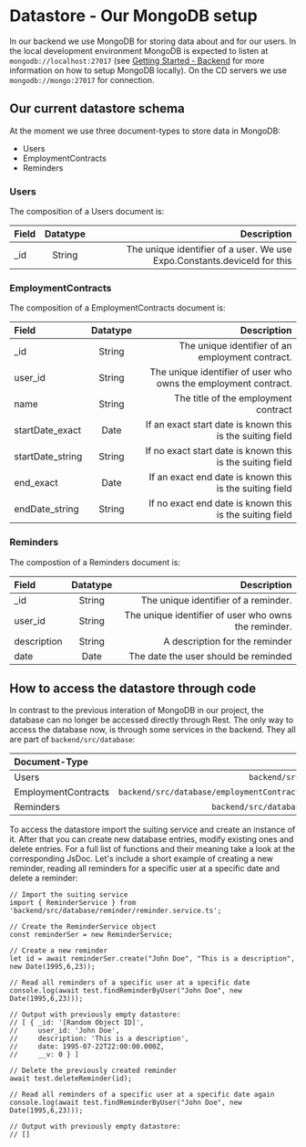 # Datastore - Our MongoDB setup

In our backend we use MongoDB for storing data about and for our users. In the local development environment MongoDB is expected to listen at `mongodb://localhost:27017` (see [Getting Started - Backend](backend.md) for more information on how to setup MongoDB locally). On the CD servers we use `mongodb://mongo:27017` for connection.

## Our current datastore schema

At the moment we use three document-types to store data in MongoDB:

- Users
- EmploymentContracts
- Reminders

### Users

The composition of a Users document is:

| Field | Datatype | Description |
| :------------- |:-------------:| -----:|
| _id     | String | The unique identifier of a user. We use Expo.Constants.deviceId for this |

### EmploymentContracts

The composition of a EmploymentContracts document is:

| Field | Datatype | Description |
| :------------- |:-------------:| -----:|
| _id     | String | The unique identifier of an employment contract. |
| user_id     | String | The unique identifier of user who owns the employment contract. |
| name    | String | The title of the employment contract |
| startDate_exact     | Date | If an exact start date is known this is the suiting field  |
| startDate_string    | String | If no exact start date is known this is the suiting field  |
| end_exact     | Date | If an exact end date is known this is the suiting field  |
| endDate_string    | String | If no exact end date is known this is the suiting field  |

### Reminders

The compostion of a Reminders document is:

| Field | Datatype | Description |
| :------------- |:-------------:| -----:|
| _id     | String | The unique identifier of a reminder. |
| user_id     | String | The unique identifier of user who owns the reminder. |
| description    | String | A description for the reminder  |
| date    | Date | The date the user should be reminded  |


## How to access the datastore through code

In contrast to the previous interation of MongoDB in our project, the database can no longer be accessed directly through Rest. The only way to access the database now, is through some services in the backend. They all are part of `backend/src/database`:

| Document-Type | Path to the Service | 
| :------------- |-------------:| 
| Users    | `backend/src/database/user/user.service.ts` | 
| EmploymentContracts   | `backend/src/database/employmentContract/employmentContract.service.ts` | 
| Reminders  | `backend/src/database/reminder/reminder.service.ts` | 

To access the datastore import the suiting service and create an instance of it. After that you can create new database entries, modify existing ones and delete entries. For a full list of functions and their meaning take a look at the corresponding JsDoc. Let's include a short example of creating a new reminder, reading all reminders for a specific user at a specific date and delete a reminder:

```
// Import the suiting service
import { ReminderService } from 'backend/src/database/reminder/reminder.service.ts';

// Create the ReminderService object
const reminderSer = new ReminderService;

// Create a new reminder
let id = await reminderSer.create("John Doe", "This is a description", new Date(1995,6,23));

// Read all reminders of a specific user at a specific date 
console.log(await test.findReminderByUser("John Doe", new Date(1995,6,23)));

// Output with previously empty datastore:
// [ { _id: '[Random Object ID]',
//     user_id: 'John Doe',
//     description: 'This is a description',
//     date: 1995-07-22T22:00:00.000Z,
//     __v: 0 } ]

// Delete the previously created reminder
await test.deleteReminder(id);

// Read all reminders of a specific user at a specific date again
console.log(await test.findReminderByUser("John Doe", new Date(1995,6,23)));

// Output with previously empty datastore:
// []
```
